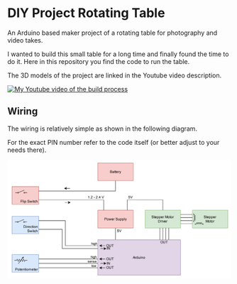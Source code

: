 # DIY Project Rotating Table

An Arduino based maker project of a rotating table for photography and video takes.

I wanted to build this small table for a long time and finally found the time to do it.
Here in this repository you find the code to run the table.

The 3D models of the project are linked in the Youtube video description.

[![My Youtube video of the build process](https://img.youtube.com/vi/jwLFjeIo9ug/0.jpg)](https://www.youtube.com/watch?v=jwLFjeIo9ug)


## Wiring

The wiring is relatively simple as shown in the following diagram.

For the exact PIN number refer to the code itself (or better adjust to your needs there).

![Electronics component overview and wiring](https://github.com/mstaflex/rotating-table/blob/main/docs/RotatingTableBuschi.drawio.png)
